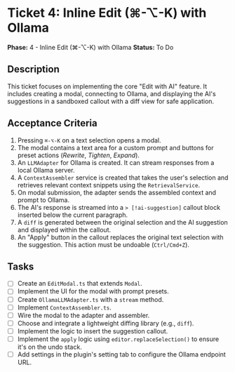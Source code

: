 # Ticket 4: Inline Edit (⌘-⌥-K) with Ollama

**Phase:** 4 - Inline Edit (⌘-⌥-K) with Ollama
**Status:** To Do

## Description

This ticket focuses on implementing the core "Edit with AI" feature. It includes creating a modal, connecting to Ollama, and displaying the AI's suggestions in a sandboxed callout with a diff view for safe application.

## Acceptance Criteria

1.  Pressing `⌘-⌥-K` on a text selection opens a modal.
2.  The modal contains a text area for a custom prompt and buttons for preset actions (*Rewrite*, *Tighten*, *Expand*).
3.  An `LLMAdapter` for Ollama is created. It can stream responses from a local Ollama server.
4.  A `ContextAssembler` service is created that takes the user's selection and retrieves relevant context snippets using the `RetrievalService`.
5.  On modal submission, the adapter sends the assembled context and prompt to Ollama.
6.  The AI's response is streamed into a `> [!ai-suggestion]` callout block inserted below the current paragraph.
7.  A `diff` is generated between the original selection and the AI suggestion and displayed within the callout.
8.  An "Apply" button in the callout replaces the original text selection with the suggestion. This action must be undoable (`Ctrl/Cmd+Z`).

## Tasks

- [ ] Create an `EditModal.ts` that extends `Modal`.
- [ ] Implement the UI for the modal with prompt presets.
- [ ] Create `OllamaLLMAdapter.ts` with a `stream` method.
- [ ] Implement `ContextAssembler.ts`.
- [ ] Wire the modal to the adapter and assembler.
- [ ] Choose and integrate a lightweight diffing library (e.g., `diff`).
- [ ] Implement the logic to insert the suggestion callout.
- [ ] Implement the `apply` logic using `editor.replaceSelection()` to ensure it's on the undo stack.
- [ ] Add settings in the plugin's setting tab to configure the Ollama endpoint URL.